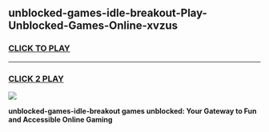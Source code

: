 
## unblocked-games-idle-breakout-Play-Unblocked-Games-Online-xvzus
<h3>
<a href="https://premium76.site?title=unblocked-games-idle-breakout&ref=25A">CLICK TO PLAY</a></h3>
<hr>

<h3>
<a href="https://premium76.site?title=unblocked-games-idle-breakout&ref=25A">CLICK 2 PLAY</a>
  
</h3>

<a href="https://premium76.site?title=unblocked-games-idle-breakout&ref=25A"><img src="https://clearcache.store/games.png"></a>


**unblocked-games-idle-breakout games unblocked: Your Gateway to Fun and Accessible Online Gaming**
